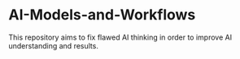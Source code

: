 # AI-Models-and-Workflows
This repository aims to fix flawed AI thinking in order to improve AI understanding and results.
